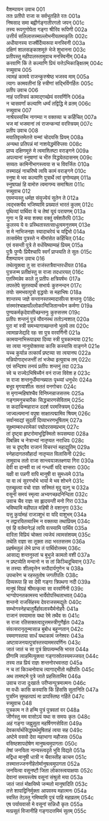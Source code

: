 वैशम्पायन उवाच	001  
ततः प्रतीपो राजा स सर्वभूतहिते रतः	001a  
निषसाद समा बह्वीर्गङ्गातीरगतो जपन्	001c  
तस्य रूपगुणोपेता गङ्गा श्रीरिव रूपिणी	002a  
उत्तीर्य सलिलात्तस्माल्लोभनीयतमाकृतिः	002c  
अधीयानस्य राजर्षेर्दिव्यरूपा मनस्विनी	003a  
दक्षिणं शालसङ्काशमूरुं भेजे शुभानना	003c  
प्रतीपस्तु महीपालस्तामुवाच मनस्विनीम्	004a  
करवाणि किं ते कल्याणि प्रियं यत्तेऽभिकाङ्क्षितम्	004c  
स्त्र्युवाच	005  
त्वामहं कामये राजन्कुरुश्रेष्ठ भजस्व माम्	005a  
त्यागः कामवतीनां हि स्त्रीणां सद्भिर्विगर्हितः	005c  
प्रतीप उवाच	006  
नाहं परस्त्रियं कामाद्गच्छेयं वरवर्णिनि	006a  
न चासवर्णां कल्याणि धर्म्यं तद्विद्धि मे व्रतम्	006c  
स्त्र्युवाच	007  
नाश्रेयस्यस्मि नागम्या न वक्तव्या च कर्हिचित्	007a  
भज मां भजमानां त्वं राजन्कन्यां वरस्त्रियम्	007c  
प्रतीप उवाच	008  
मयातिवृत्तमेतत्ते यन्मां चोदयसि प्रियम्	008a  
अन्यथा प्रतिपन्नं मां नाशयेद्धर्मविप्लवः	008c  
प्राप्य दक्षिणमूरुं मे त्वमाश्लिष्टा वराङ्गने	009a  
अपत्यानां स्नुषाणां च भीरु विद्ध्येतदासनम्	009c  
सव्यतः कामिनीभागस्त्वया स च विवर्जितः	010a  
तस्मादहं नाचरिष्ये त्वयि कामं वराङ्गने	010c  
स्नुषा मे भव कल्याणि पुत्रार्थे त्वां वृणोम्यहम्	011a  
स्नुषापक्षं हि वामोरु त्वमागम्य समाश्रिता	011c  
स्त्र्युवाच	012  
एवमप्यस्तु धर्मज्ञ संयुज्येयं सुतेन ते	012a  
त्वद्भक्त्यैव भजिष्यामि प्रख्यातं भारतं कुलम्	012c  
पृथिव्यां पार्थिवा ये च तेषां यूयं परायणम्	013a  
गुणा न हि मया शक्या वक्तुं वर्षशतैरपि	013c  
कुलस्य ये वः प्रस्थितास्तत्साधुत्वमनुत्तमम्	013e  
स मे नाभिजनज्ञः स्यादाचरेयं च यद्विभो	014a  
तत्सर्वमेव पुत्रस्ते न मीमांसेत कर्हिचित्	014c  
एवं वसन्ती पुत्रे ते वर्धयिष्याम्यहं प्रियम्	015a  
पुत्रैः पुण्यैः प्रियैश्चापि स्वर्गं प्राप्स्यति ते सुतः	015c  
वैशम्पायन उवाच	016  
तथेत्युक्त्वा तु सा राजंस्तत्रैवान्तरधीयत	016a  
पुत्रजन्म प्रतीक्षंस्तु स राजा तदधारयत्	016c  
एतस्मिन्नेव काले तु प्रतीपः क्षत्रियर्षभः	017a  
तपस्तेपे सुतस्यार्थे सभार्यः कुरुनन्दन	017c  
तयोः समभवत्पुत्रो वृद्धयोः स महाभिषः	018a  
शान्तस्य जज्ञे सन्तानस्तस्मादासीत्स शन्तनुः	018c  
संस्मरंश्चाक्षयाँल्लोकान्विजितान्स्वेन कर्मणा	019a  
पुण्यकर्मकृदेवासीच्छन्तनुः कुरुसत्तम	019c  
प्रतीपः शन्तनुं पुत्रं यौवनस्थं ततोऽन्वशात्	020a  
पुरा मां स्त्री समभ्यागाच्छन्तनो भूतये तव	020c  
त्वामाव्रजेद्यदि रहः सा पुत्र वरवर्णिनी	021a  
कामयानाभिरूपाढ्या दिव्या स्त्री पुत्रकाम्यया	021c  
सा त्वया नानुयोक्तव्या कासि कस्यासि वाङ्गने	021e  
यच्च कुर्यान्न तत्कार्यं प्रष्टव्या सा त्वयानघ	022a  
मन्नियोगाद्भजन्तीं तां भजेथा इत्युवाच तम्	022c  
एवं सन्दिश्य तनयं प्रतीपः शन्तनुं तदा	023a  
स्वे च राज्येऽभिषिच्यैनं वनं राजा विवेश ह	023c  
स राजा शन्तनुर्धीमान्ख्यातः पृथ्व्यां धनुर्धरः	024a  
बभूव मृगयाशीलः सततं वनगोचरः	024c  
स मृगान्महिषांश्चैव विनिघ्नन्राजसत्तमः	025a  
गङ्गामनुचचारैकः सिद्धचारणसेविताम्	025c  
स कदाचिन्महाराज ददर्श परमस्त्रियम्	026a  
जाज्वल्यमानां वपुषा साक्षात्पद्मामिव श्रियम्	026c  
सर्वानवद्यां सुदतीं दिव्याभरणभूषिताम्	027a  
सूक्ष्माम्बरधरामेकां पद्मोदरसमप्रभाम्	027c  
तां दृष्ट्वा हृष्टरोमाभूद्विस्मितो रूपसम्पदा	028a  
पिबन्निव च नेत्राभ्यां नातृप्यत नराधिपः	028c  
सा च दृष्ट्वैव राजानं विचरन्तं महाद्युतिम्	029a  
स्नेहादागतसौहार्दा नातृप्यत विलासिनी	029c  
तामुवाच ततो राजा सान्त्वयञ्श्लक्ष्णया गिरा	030a  
देवी वा दानवी वा त्वं गन्धर्वी यदि वाप्सराः	030c  
यक्षी वा पन्नगी वापि मानुषी वा सुमध्यमे	031a  
या वा त्वं सुरगर्भाभे भार्या मे भव शोभने	031c  
एतच्छ्रुत्वा वचो राज्ञः सस्मितं मृदु वल्गु च	032a  
वसूनां समयं स्मृत्वा अभ्यगच्छदनिन्दिता	032c  
उवाच चैव राज्ञः सा ह्लादयन्ती मनो गिरा	033a  
भविष्यामि महीपाल महिषी ते वशानुगा	033c  
यत्तु कुर्यामहं राजञ्शुभं वा यदि वाशुभम्	034a  
न तद्वारयितव्यास्मि न वक्तव्या तथाप्रियम्	034c  
एवं हि वर्तमानेऽहं त्वयि वत्स्यामि पार्थिव	035a  
वारिता विप्रियं चोक्ता त्यजेयं त्वामसंशयम्	035c  
तथेति राज्ञा सा तूक्ता तदा भरतसत्तम	036a  
प्रहर्षमतुलं लेभे प्राप्य तं पार्थिवोत्तमम्	036c  
आसाद्य शन्तनुस्तां च बुभुजे कामतो वशी	037a  
न प्रष्टव्येति मन्वानो न स तां किञ्चिदूचिवान्	037c  
स तस्याः शीलवृत्तेन रूपौदार्यगुणेन च	038a  
उपचारेण च रहस्तुतोष जगतीपतिः	038c  
दिव्यरूपा हि सा देवी गङ्गा त्रिपथगा नदी	039a  
मानुषं विग्रहं श्रीमत्कृत्वा सा वरवर्णिनी	039c  
भाग्योपनतकामस्य भार्येवोपस्थिताभवत्	040a  
शन्तनो राजसिंहस्य देवराजसमद्युतेः	040c  
सम्भोगस्नेहचातुर्यैर्हावलास्यैर्मनोहरैः	041a  
राजानं रमयामास यथा रेमे तथैव सः	041c  
स राजा रतिसक्तत्वादुत्तमस्त्रीगुणैर्हृतः	042a  
संवत्सरानृतून्मासान्न बुबोध बहून्गतान्	042c  
रममाणस्तया सार्धं यथाकामं जनेश्वरः	043a  
अष्टावजनयत्पुत्रांस्तस्याममरवर्णिनः	043c  
जातं जातं च सा पुत्रं क्षिपत्यम्भसि भारत	044a  
प्रीणामि त्वाहमित्युक्त्वा गङ्गास्रोतस्यमज्जयत्	044c  
तस्य तन्न प्रियं राज्ञः शन्तनोरभवत्तदा	045a  
न च तां किञ्चनोवाच त्यागाद्भीतो महीपतिः	045c  
अथ तामष्टमे पुत्रे जाते प्रहसितामिव	046a  
उवाच राजा दुःखार्तः परीप्सन्पुत्रमात्मनः	046c  
मा वधीः कासि कस्यासि किं हिंससि सुतानिति	047a  
पुत्रघ्नि सुमहत्पापं मा प्रापस्तिष्ठ गर्हिते	047c  
स्त्र्युवाच	048  
पुत्रकाम न ते हन्मि पुत्रं पुत्रवतां वर	048a  
जीर्णस्तु मम वासोऽयं यथा स समयः कृतः	048c  
अहं गङ्गा जह्नुसुता महर्षिगणसेविता	049a  
देवकार्यार्थसिद्ध्यर्थमुषिताहं त्वया सह	049c  
अष्टेमे वसवो देवा महाभागा महौजसः	050a  
वसिष्ठशापदोषेण मानुषत्वमुपागताः	050c  
तेषां जनयिता नान्यस्त्वदृते भुवि विद्यते	051a  
मद्विधा मानुषी धात्री न चैवास्तीह काचन	051c  
तस्मात्तज्जननीहेतोर्मानुषत्वमुपागता	052a  
जनयित्वा वसूनष्टौ जिता लोकास्त्वयाक्षयाः	052c  
देवानां समयस्त्वेष वसूनां संश्रुतो मया	053a  
जातं जातं मोक्षयिष्ये जन्मतो मानुषादिति	053c  
तत्ते शापाद्विनिर्मुक्ता आपवस्य महात्मनः	054a  
स्वस्ति तेऽस्तु गमिष्यामि पुत्रं पाहि महाव्रतम्	054c  
एष पर्यायवासो मे वसूनां सन्निधौ कृतः	055a  
मत्प्रसूतं विजानीहि गङ्गादत्तमिमं सुतम्	055c  

